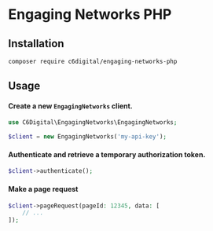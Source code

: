 # Engaging Networks PHP

## Installation

```sh
composer require c6digital/engaging-networks-php
```

## Usage

#### Create a new `EngagingNetworks` client.

```php
use C6Digital\EngagingNetworks\EngagingNetworks;

$client = new EngagingNetworks('my-api-key');
```

#### Authenticate and retrieve a temporary authorization token.

```php
$client->authenticate();
```

#### Make a page request

```php
$client->pageRequest(pageId: 12345, data: [
    // ...
]);
```